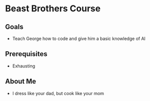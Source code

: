 # Beast Brothers Course

## Goals
- Teach George how to code and give him a basic knowledge of AI 


## Prerequisites
- Exhausting 

## About Me
- I dress like your dad, but cook like your mom
